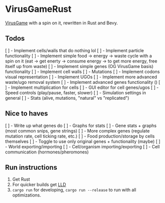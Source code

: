 # VirusGameRust
[VirusGame](https://github.com/carykh/VirusGame/) with a spin on it, rewritten in Rust and Bevy.

## Todos
[ ] - Implement cells/walls that do nothing lol
[ ] - Implement particle functionality
[ ] - Implement simple food -> energy -> waste cycle with a spin on it (eat -> get enerty -> consume energy -> to get more energy, free itself up from waste)
[ ] - Implement simple genes (OG VirusGame basis) functionality
[ ] - Implement cell walls
[ ] - Mutations
[ ] - Implement codons visual representation
[ ] - Implement UGOs
[ ] - Implement more advanced waste/ugo removal system
[ ] - Implement advanced genes functionality ()
[ ] - Implement multiplication for cells
[ ] - GUI editor for cell genes/ugos
[ ] - Speed controls (play/pause, faster, slower)
[ ] - Simulation settings in general
[ ] - Stats (alive, mutations, "natural" vs "replicated")
## Nice to haves
[ ] - Write up what genes do
[ ] - Graphs for stats
[ ] - Gene stats + graphs (most common snips, gene strings)
[ ] - More complex genes (regulate mutation rate, cell ticking rate, etc.)
[ ] - Food production/storage by cells themselves
[ ] - Toggle to use only original genes + functionality (maybe)
[ ] - World exporting/importing
[ ] - Cell/organism importing/exporting
[ ] - Cell communication (hormones/pheromones)



## Run instructions
1. Get Rust
2. For quicker builds get [LLD](https://github.com/carykh/VirusGame/)
3. `cargo run` for developing, `cargo run --release` to run with all optimizations.
